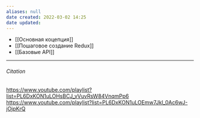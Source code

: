 ```yaml
---
aliases: null
date created: 2022-03-02 14:25
date updated:
---
```


- [[Основная коцепция]]
- [[Пошаговое создание Redux]]
- [[Базовые API]]




---

###### Citation

https://www.youtube.com/playlist?list=PL6DxKON1uLOHsBCJ_vVuvRsW84VnqmPp6
https://www.youtube.com/playlist?list=PL6DxKON1uLOEmw7Jkl_0Ac6wJ-jOjpKrQ